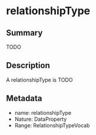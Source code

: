 # relationshipType

## Summary

TODO

## Description

A relationshipType is TODO

## Metadata

- name: relationshipType
- Nature: DataProperty
- Range: RelationshipTypeVocab

